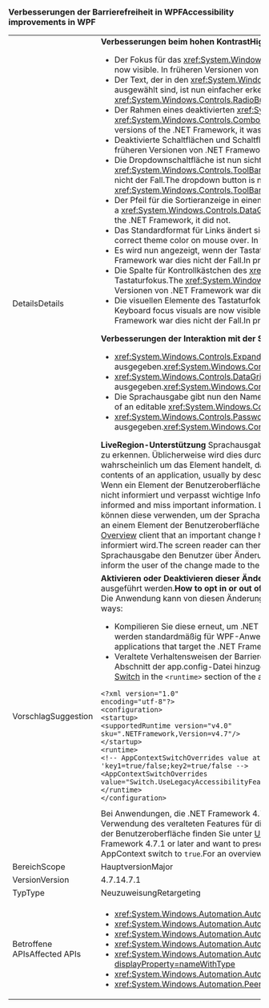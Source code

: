 ### <a name="accessibility-improvements-in-wpf"></a><span data-ttu-id="3af8b-101">Verbesserungen der Barrierefreiheit in WPF</span><span class="sxs-lookup"><span data-stu-id="3af8b-101">Accessibility improvements in WPF</span></span>

|   |   |
|---|---|
|<span data-ttu-id="3af8b-102">Details</span><span class="sxs-lookup"><span data-stu-id="3af8b-102">Details</span></span>|<span data-ttu-id="3af8b-103"><strong>Verbesserungen beim hohen Kontrast</strong></span><span class="sxs-lookup"><span data-stu-id="3af8b-103"><strong>High Contrast improvements</strong></span></span><ul><li><span data-ttu-id="3af8b-104">Der Fokus für das <xref:System.Windows.Controls.Expander>-Steuerelement wird nun angezeigt.</span><span class="sxs-lookup"><span data-stu-id="3af8b-104">The focus for the <xref:System.Windows.Controls.Expander> control is now visible.</span></span> <span data-ttu-id="3af8b-105">In früheren Versionen von .NET Framework war dies nicht der Fall.</span><span class="sxs-lookup"><span data-stu-id="3af8b-105">In previous versions of the .NET Framework, it was not.</span></span></li><li><span data-ttu-id="3af8b-106">Der Text, der in den <xref:System.Windows.Controls.CheckBox>- und <xref:System.Windows.Controls.RadioButton>-Steuerelementen angezeigt wird, wenn diese ausgewählt sind, ist nun einfacher erkennbar als in den vorherigen Versionen von .NET Framework.</span><span class="sxs-lookup"><span data-stu-id="3af8b-106">The text in <xref:System.Windows.Controls.CheckBox> and <xref:System.Windows.Controls.RadioButton> controls when they are selected is now easier to see than in previous .NET Framework versions.</span></span></li><li><span data-ttu-id="3af8b-107">Der Rahmen eines deaktivierten <xref:System.Windows.Controls.ComboBox>-Elements hat nun die gleiche Farbe wie der deaktivierte Text.</span><span class="sxs-lookup"><span data-stu-id="3af8b-107">The border of a disabled <xref:System.Windows.Controls.ComboBox> is now the same color as the disabled text.</span></span> <span data-ttu-id="3af8b-108">In früheren Versionen von .NET Framework war dies nicht der Fall.</span><span class="sxs-lookup"><span data-stu-id="3af8b-108">In previous versions of the .NET Framework, it was not.</span></span></li><li><span data-ttu-id="3af8b-109">Deaktivierte Schaltflächen und Schaltflächen mit Fokus verwenden nun das richtige Farbdesign.</span><span class="sxs-lookup"><span data-stu-id="3af8b-109">Disabled and focused buttons now use the correct theme color.</span></span> <span data-ttu-id="3af8b-110">In früheren Versionen von .NET Framework war dies nicht der Fall.</span><span class="sxs-lookup"><span data-stu-id="3af8b-110">In previous versions of the .NET Framework, they did not.</span></span></li><li><span data-ttu-id="3af8b-111">Die Dropdownschaltfläche ist nun sichtbar, wenn das Format eines <xref:System.Windows.Controls.ComboBox>-Steuerelements auf <xref:System.Windows.Controls.ToolBar.ComboBoxStyleKey?displayProperty=nameWithType> festgelegt ist. In früheren Versionen von .NET Framework war dies nicht der Fall.</span><span class="sxs-lookup"><span data-stu-id="3af8b-111">The dropdown button is now visible when a <xref:System.Windows.Controls.ComboBox> control's style is set to <xref:System.Windows.Controls.ToolBar.ComboBoxStyleKey?displayProperty=nameWithType>, In previous versions of the .NET Framework, it was not.</span></span></li><li><span data-ttu-id="3af8b-112">Der Pfeil für die Sortieranzeige in einem <xref:System.Windows.Controls.DataGrid>-Steuerelement verwendet nun die Farben des Designs.</span><span class="sxs-lookup"><span data-stu-id="3af8b-112">The sort indicator arrow in a <xref:System.Windows.Controls.DataGrid> control now uses theme colors.</span></span> <span data-ttu-id="3af8b-113">In früheren Versionen von .NET Framework war dies nicht der Fall.</span><span class="sxs-lookup"><span data-stu-id="3af8b-113">In previous versions of the .NET Framework, it did not.</span></span></li><li><span data-ttu-id="3af8b-114">Das Standardformat für Links ändert sich nun in das richtige Farbdesign, wenn mit der Maus darauf gezeigt wird.</span><span class="sxs-lookup"><span data-stu-id="3af8b-114">The default hyperlink style now changes to the correct theme color on mouse over.</span></span> <span data-ttu-id="3af8b-115">In früheren Versionen von .NET Framework war dies nicht der Fall.</span><span class="sxs-lookup"><span data-stu-id="3af8b-115">In previous versions of the .NET Framework, it did not.</span></span></li><li><span data-ttu-id="3af8b-116">Es wird nun angezeigt, wenn der Tastaturfokus sich auf Optionsfeldern befindet.</span><span class="sxs-lookup"><span data-stu-id="3af8b-116">The Keyboard focus on radio buttons is now visible.</span></span> <span data-ttu-id="3af8b-117">In früheren Versionen von .NET Framework war dies nicht der Fall.</span><span class="sxs-lookup"><span data-stu-id="3af8b-117">In previous versions of the .NET Framework, it was not.</span></span></li><li><span data-ttu-id="3af8b-118">Die Spalte für Kontrollkästchen des <xref:System.Windows.Controls.DataGrid>-Steuerelements verwendet nun die erwarteten Farben für das Feedback des Tastaturfokus.</span><span class="sxs-lookup"><span data-stu-id="3af8b-118">The <xref:System.Windows.Controls.DataGrid> control's checkbox column now uses the expected colors for keyboard focus feedback.</span></span> <span data-ttu-id="3af8b-119">In früheren Versionen von .NET Framework war dies nicht der Fall.</span><span class="sxs-lookup"><span data-stu-id="3af8b-119">In previous versions of the .NET Framework, it did not.</span></span></li><li><span data-ttu-id="3af8b-120">Die visuellen Elemente des Tastaturfokus werden nun in <xref:System.Windows.Controls.ComboBox> und <xref:System.Windows.Controls.ListBox> angezeigt.</span><span class="sxs-lookup"><span data-stu-id="3af8b-120">the Keyboard focus visuals are now visible on <xref:System.Windows.Controls.ComboBox> and <xref:System.Windows.Controls.ListBox>.</span></span> <span data-ttu-id="3af8b-121">In früheren Versionen von .NET Framework war dies nicht der Fall.</span><span class="sxs-lookup"><span data-stu-id="3af8b-121">In previous versions of the .NET Framework, it was not.</span></span></li></ul><span data-ttu-id="3af8b-122"><strong>Verbesserungen der Interaktion mit der Sprachausgabe</strong></span><span class="sxs-lookup"><span data-stu-id="3af8b-122"><strong>Screen reader interaction improvements</strong></span></span><ul><li><span data-ttu-id="3af8b-123"><xref:System.Windows.Controls.Expander>-Steuerelemente werden von der Sprachausgabe nun richtig als Gruppen (erweitern/reduzieren) ausgegeben.</span><span class="sxs-lookup"><span data-stu-id="3af8b-123"><xref:System.Windows.Controls.Expander> controls are now correctly announced as groups (expand/collapse) by screen readers.</span></span></li><li><span data-ttu-id="3af8b-124"><xref:System.Windows.Controls.DataGridCell>-Steuerelemente werden von der Sprachausgabe nun richtig als Datenrasterzellen (lokalisiert) ausgegeben.</span><span class="sxs-lookup"><span data-stu-id="3af8b-124"><xref:System.Windows.Controls.DataGridCell> controls are now correctly announced as data grid cell (localized) by screen readers.</span></span></li><li><span data-ttu-id="3af8b-125">Die Sprachausgabe gibt nun den Namen eines bearbeitbaren <xref:System.Windows.Controls.ComboBox>-Elements aus.</span><span class="sxs-lookup"><span data-stu-id="3af8b-125">Screen readers will now announce the name of an editable <xref:System.Windows.Controls.ComboBox>.</span></span></li><li><span data-ttu-id="3af8b-126"><xref:System.Windows.Controls.PasswordBox>-Steuerelemente werden von der Sprachausgabe nicht mehr als &quot;Es befindet sich kein Element in der Ansicht.&quot; ausgegeben.</span><span class="sxs-lookup"><span data-stu-id="3af8b-126"><xref:System.Windows.Controls.PasswordBox> controls are no longer announced as &quot;no item in view&quot; by screen readers.</span></span></li></ul><span data-ttu-id="3af8b-127"><strong>LiveRegion-Unterstützung</strong> Sprachausgaben wie die Microsoft-Sprachausgabe unterstützen die Benutzer dabei, die Inhalte der Benutzeroberfläche einer Anwendung zu erkennen. Üblicherweise wird dies durch eine Beschreibung des Teils der Benutzeroberfläche erreicht, auf dem derzeit der Fokus liegt, da es sich dabei wahrscheinlich um das Element handelt, das für den Benutzer gerade am wichtigsten ist.</span><span class="sxs-lookup"><span data-stu-id="3af8b-127"><strong>LiveRegion support</strong>Screen readers such as Narrator help people know the UI contents of an application, usually by describing something about the UI that's currently focused, because that is probably the element of most interest to the user.</span></span> <span data-ttu-id="3af8b-128">Wenn ein Element der Benutzeroberfläche sich jedoch an einer beliebigen Stelle des Bildschirms ändert und nicht fokussiert wird, wird der Benutzer möglicherweise nicht informiert und verpasst wichtige Informationen.</span><span class="sxs-lookup"><span data-stu-id="3af8b-128">However, if a UI element changes somewhere in the screen and it does not have the focus, the user may not be informed and miss important information.</span></span> <span data-ttu-id="3af8b-129">LiveRegions wurden dafür entwickelt, dieses Problem zu lösen.</span><span class="sxs-lookup"><span data-stu-id="3af8b-129">LiveRegions are meant to solve this problem.</span></span> <span data-ttu-id="3af8b-130">Entwickler können diese verwenden, um der Sprachausgabe oder einem anderen Client für die [Automatisierung der Benutzeroberfläche](~/docs/framework/ui-automation/ui-automation-overview.md) mitzuteilen, dass eine wichtige Änderung an einem Element der Benutzeroberfläche vorgenommen wurde.</span><span class="sxs-lookup"><span data-stu-id="3af8b-130">A developer can use them to inform the screen reader or any other [UI Automation][UI Automation Overview](~/docs/framework/ui-automation/ui-automation-overview.md) client that an important change has been made to a UI element.</span></span> <span data-ttu-id="3af8b-131">Die Sprachausgabe kann dann entscheiden, wie und wann der Benutzer über diese Änderung informiert wird.</span><span class="sxs-lookup"><span data-stu-id="3af8b-131">The screen reader can then decide how and when to inform the user of this change.</span></span> <span data-ttu-id="3af8b-132">Die LiveSetting-Eigenschaft sorgt ebenfalls dafür, dass die Sprachausgabe den Benutzer über Änderungen an der Benutzeroberfläche informiert.</span><span class="sxs-lookup"><span data-stu-id="3af8b-132">The LiveSetting property also lets the screen reader know how important it is to inform the user of the change made to the UI.</span></span>|
|<span data-ttu-id="3af8b-133">Vorschlag</span><span class="sxs-lookup"><span data-stu-id="3af8b-133">Suggestion</span></span>|<span data-ttu-id="3af8b-134"><strong>Aktivieren oder Deaktivieren dieser Änderungen</strong> Damit die Anwendung von diesen Änderungen profitieren kann, muss sie auf .NET Framework 4.7.1 oder höher ausgeführt werden.</span><span class="sxs-lookup"><span data-stu-id="3af8b-134"><strong>How to opt in or out of these changes</strong>In order for the application to benefit from these changes, it must run on the .NET Framework 4.7.1 or later.</span></span> <span data-ttu-id="3af8b-135">Die Anwendung kann von diesen Änderungen profitieren, wenn Sie Folgendes durchführen:</span><span class="sxs-lookup"><span data-stu-id="3af8b-135">The application can benefit from these changes in either of the following ways:</span></span><ul><li><span data-ttu-id="3af8b-136">Kompilieren Sie diese erneut, um .NET Framework 4.7.1 anzuzielen.</span><span class="sxs-lookup"><span data-stu-id="3af8b-136">It is recompiled to target the .NET Framework 4.7.1.</span></span> <span data-ttu-id="3af8b-137">Diese Änderungen der Barrierefreiheit werden standardmäßig für WPF-Anwendungen aktiviert, die .NET Framework 4.7.1 oder höher anzielen.</span><span class="sxs-lookup"><span data-stu-id="3af8b-137">These accessibility changes are enabled by default on WPF applications that target the .NET Framework 4.7.1 or later.</span></span></li><li><span data-ttu-id="3af8b-138">Veraltete Verhaltensweisen der Barrierefreiheit werden deaktiviert, indem wie im folgenden Beispiel dargestellt folgendes [AppContext-Element](~/docs/framework/configure-apps/file-schema/runtime/appcontextswitchoverrides-element.md) zum <code>&lt;runtime&gt;</code>-Abschnitt der app.config-Datei hinzugefügt und auf FALSE festgelegt wird.</span><span class="sxs-lookup"><span data-stu-id="3af8b-138">It opts out of the legacy accessibility behaviors by adding the following [AppContext Switch](~/docs/framework/configure-apps/file-schema/runtime/appcontextswitchoverrides-element.md) in the <code>&lt;runtime&gt;</code> section of the app config file and setting it to false, as the following example shows.</span></span></li></ul><pre><code>&lt;?xml version=&quot;1.0&quot; encoding=&quot;utf-8&quot;?&gt;&#13;&#10;&lt;configuration&gt;&#13;&#10;&lt;startup&gt;&#13;&#10;&lt;supportedRuntime version=&quot;v4.0&quot; sku=&quot;.NETFramework,Version=v4.7&quot;/&gt;&#13;&#10;&lt;/startup&gt;&#13;&#10;&lt;runtime&gt;&#13;&#10;&lt;!-- AppContextSwitchOverrides value attribute is in the form of &#39;key1=true/false;key2=true/false  --&gt;&#13;&#10;&lt;AppContextSwitchOverrides value=&quot;Switch.UseLegacyAccessibilityFeatures=false&quot; /&gt;&#13;&#10;&lt;/runtime&gt;&#13;&#10;&lt;/configuration&gt;&#13;&#10;</code></pre><span data-ttu-id="3af8b-139">Bei Anwendungen, die .NET Framework 4.7.1 oder höher anzielen und die veralteten Verhaltensweisen für die Barrierefreiheit beibehalten sollen, können Sie die Verwendung des veralteten Features für die Barrierefreiheit aktivieren, indem Sie das AppContext-Element auf <code>true</code> festlegen. Eine Übersicht über die Automatisierung der Benutzeroberfläche finden Sie unter [UI Automation Overview (Übersicht über die Automatisierung der Benutzeroberfläche)](~/docs/framework/ui-automation/ui-automation-overview.md).</span><span class="sxs-lookup"><span data-stu-id="3af8b-139">Applications that target the .NET Framework 4.7.1 or later and want to preserve the legacy accessibility behavior can opt in to the use of legacy accessibility features by explicitly setting this AppContext switch to <code>true</code>.For an overview of UI automation, see the [UI Automation Overview](~/docs/framework/ui-automation/ui-automation-overview.md).</span></span>|
|<span data-ttu-id="3af8b-140">Bereich</span><span class="sxs-lookup"><span data-stu-id="3af8b-140">Scope</span></span>|<span data-ttu-id="3af8b-141">Hauptversion</span><span class="sxs-lookup"><span data-stu-id="3af8b-141">Major</span></span>|
|<span data-ttu-id="3af8b-142">Version</span><span class="sxs-lookup"><span data-stu-id="3af8b-142">Version</span></span>|<span data-ttu-id="3af8b-143">4.7.1</span><span class="sxs-lookup"><span data-stu-id="3af8b-143">4.7.1</span></span>|
|<span data-ttu-id="3af8b-144">Typ</span><span class="sxs-lookup"><span data-stu-id="3af8b-144">Type</span></span>|<span data-ttu-id="3af8b-145">Neuzuweisung</span><span class="sxs-lookup"><span data-stu-id="3af8b-145">Retargeting</span></span>|
|<span data-ttu-id="3af8b-146">Betroffene APIs</span><span class="sxs-lookup"><span data-stu-id="3af8b-146">Affected APIs</span></span>|<ul><li><xref:System.Windows.Automation.AutomationElementIdentifiers.LiveSettingProperty?displayProperty=nameWithType></li><li><xref:System.Windows.Automation.AutomationElementIdentifiers.LiveRegionChangedEvent?displayProperty=nameWithType></li><li><xref:System.Windows.Automation.AutomationLiveSetting?displayProperty=nameWithType></li><li><xref:System.Windows.Automation.AutomationProperties.LiveSettingProperty?displayProperty=nameWithType></li><li><xref:System.Windows.Automation.AutomationProperties.SetLiveSetting(System.Windows.DependencyObject,System.Windows.Automation.AutomationLiveSetting)?displayProperty=nameWithType></li><li><xref:System.Windows.Automation.AutomationProperties.GetLiveSetting(System.Windows.DependencyObject)?displayProperty=nameWithType></li><li><xref:System.Windows.Automation.Peers.AutomationPeer.GetLiveSettingCore?displayProperty=nameWithType></li></ul>|

